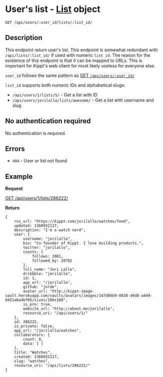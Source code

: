 # User's list - [List](https://github.com/kippt/api-documentation/blob/master/objects/list.md) object

    GET /api/users/:user_id/lists/:list_id/

## Description

This endpoint return user's list. This endpoint is somewhat redundant with <code>/api/lists/:list_id/</code> if used with numeric <code>list_id</code>. The reason for the existence of this endpoint is that it can be mapped to URLs. This is important for Kippt's web client for most likely useless for everyone else. 

<code>user_id</code> follows the same pattern as [GET <code>/api/users/:user_id/</code>](https://github.com/kippt/api-documentation/blob/master/endpoints/users/GET_users_id.md)

<code>list_id</code> supports both numeric IDs and alphabetical slugs:

- <code>/api/users/1/lists/5/</code> - Get a list with ID
- <code>/api/users/jorilallo/lists/awesome/</code> - Get a list with username and slug

## No authentication required

No authentication is required.

## Errors

- <code>404</code> - User or list not found

## Example
**Request**

[GET /api/users/1/lists/286222/](https://grandcentral.kippt.com/api/users/1/lists/286222/)

**Return**

    {
        rss_url: "https://kippt.com/jorilallo/watches/feed",
        updated: 1360932117,
        description: "I'm a watch nerd",
        user: {
            username: "jorilallo",
            bio: "Co-founder of Kippt. I love building products.",
            twitter: "jorilallo",
            counts: {
                follows: 1061,
                followed_by: 20782
            },
            full_name: "Jori Lallo",
            dribbble: "jorilallo",
            id: 1,
            app_url: "/jorilallo",
            github: "jorde",
            avatar_url: "http://kippt-image-vault.herokuapp.com/vaults/avatars/images/147d86b9-0830-49d8-a449-0421a6a4bf05/sizes/160x160",
            is_pro: true,
            website_url: "http://about.me/jorilallo",
            resource_uri: "/api/users/1/"
        },
        id: 286222,
        is_private: false,
        app_url: "/jorilallo/watches",
        collaborators: {
            count: 0,
            data: [ ]
        },
        title: "Watches",
        created: 1360932117,
        slug: "watches",
        resource_uri: "/api/lists/286222/"
    }